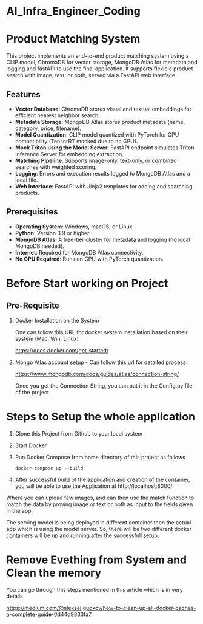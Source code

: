 # AI_Infra_Engineer_Coding

# Product Matching System

This project implements an end-to-end product matching system using a CLIP model, ChromaDB for vector storage, MongoDB Atlas for metadata and logging and fastAPI to use the final application. It supports flexible product search with image, text, or both, served via a FastAPI web interface.

## Features
- **Vector Database**: ChromaDB stores visual and textual embeddings for efficient nearest neighbor search.
- **Metadata Storage**: MongoDB Atlas stores product metadata (name, category, price, filename).
- **Model Quantization**: CLIP model quantized with PyTorch for CPU compatibility (TensorRT mocked due to no GPU).
- **Mock Triton using the Model Server**: FastAPI endpoint simulates Triton Inference Server for embedding extraction.
- **Matching Pipeline**: Supports image-only, text-only, or combined searches with weighted scoring.
- **Logging**: Errors and execution results logged to MongoDB Atlas and a local file.
- **Web Interface**: FastAPI with Jinja2 templates for adding and searching products.

## Prerequisites
- **Operating System**: Windows, macOS, or Linux.
- **Python**: Version 3.9 or higher.
- **MongoDB Atlas**: A free-tier cluster for metadata and logging (no local MongoDB needed).
- **Internet**: Required for MongoDB Atlas connectivity.
- **No GPU Required**: Runs on CPU with PyTorch quantization.

# Before Start working on Project
## Pre-Requisite 
1. Docker Installation on the System

    One can follow this URL for docker system installation based on their system (Mac, Win, Linux)

    https://docs.docker.com/get-started/


2. Mongo Atlas account setup - Can follow this url for detailed process

    https://www.mongodb.com/docs/guides/atlas/connection-string/

    Once you get the Connection String, you can put it in the Config.py file of the project.


# Steps to Setup the whole application

1. Clone this Project from Github to your local system
2. Start Docker
3. Run Docker Compose from home directory of this project as follows

    ``docker-compose up --build``


4. After successful build of the application and creation of the container, you will be able to use the Application at http://localhost:8000/

Where you can upload few images, and can then use the match function to match the data by proving image or text or both as input to the fields given in the app.


The serving model is being deployed in different container then the actual app which is using the model server. So, there will be two different docker containers will be up and running after the successfull setup.

# Remove Evething from System and Clean the memory

You can go through this steps mentioned in this article which is in very details

https://medium.com/@aleksej.gudkov/how-to-clean-up-all-docker-caches-a-complete-guide-0d44d9333fa7



